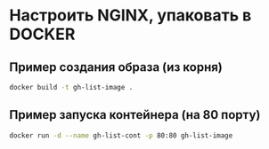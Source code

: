 # Настроить NGINX, упаковать в DOCKER

## Пример создания образа (из корня)

```bash
docker build -t gh-list-image .
```

## Пример запуска контейнера (на 80 порту)

```bash
docker run -d --name gh-list-cont -p 80:80 gh-list-image
```
